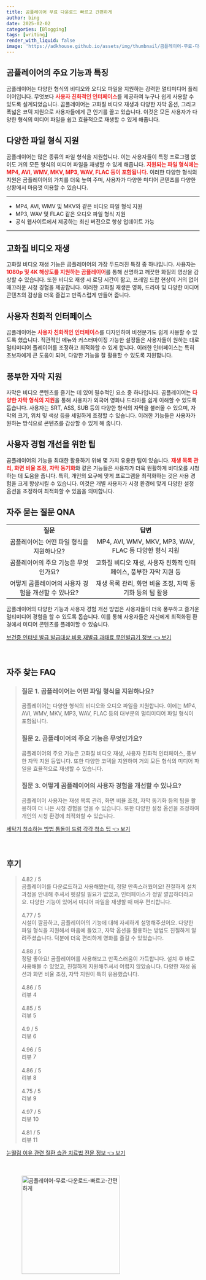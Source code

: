 ```yaml
---
title: 곰플레이어 무료 다운로드 빠르고 간편하게
author: bing
date: 2025-02-02
categories: [Blogging]
tags: [writing]
render_with_liquid: false
image: 'https://adkhouse.github.io/assets/img/thumbnail/곰플레이어-무료-다운로드-빠르고-간편하게.webp'
---
```



<h2 id='곰플레이어의_주요_기능과_특징'>곰플레이어의 주요 기능과 특징</h2>

<p>곰플레이어는 다양한 형식의 비디오와 오디오 파일을 지원하는 강력한 멀티미디어 플레이어입니다. 무엇보다 <b><span style="color: #ee2323;">사용자 친화적인 인터페이스</span></b>를 제공하여 누구나 쉽게 사용할 수 있도록 설계되었습니다. 곰플레이어는 고화질 비디오 재생과 다양한 자막 옵션, 그리고 폭넓은 코덱 지원으로 사용자들에게 큰 인기를 끌고 있습니다. 이것은 모든 사용자가 다양한 형식의 미디어 파일을 쉽고 효율적으로 재생할 수 있게 해줍니다.</p>

<h2 id='다양한_파일_형식_지원'>다양한 파일 형식 지원</h2>

<p>곰플레이어는 많은 종류의 파일 형식을 지원합니다. 이는 사용자들이 특정 프로그램 없이도 거의 모든 형식의 미디어 파일을 재생할 수 있게 해줍니다. <b><span style="color: #ee2323;">지원되는 파일 형식에는 MP4, AVI, WMV, MKV, MP3, WAV, FLAC 등이 포함됩니다.</span></b> 이러한 다양한 형식의 지원은 곰플레이어의 가치를 더욱 높여 주며, 사용자가 다양한 미디어 콘텐츠를 다양한 상황에서 마음껏 이용할 수 있습니다.</p>

<hr />

<ul>
    <li>MP4, AVI, WMV 및 MKV와 같은 비디오 파일 형식 지원</li>
    <li>MP3, WAV 및 FLAC 같은 오디오 파일 형식 지원</li>
    <li>공식 웹사이트에서 제공하는 최신 버전으로 항상 업데이트 가능</li>
</ul>

<hr />

<h2 id='고화질_비디오_재생'>고화질 비디오 재생</h2>

<p>고화질 비디오 재생 기능은 곰플레이어의 가장 두드러진 특징 중 하나입니다. 사용자는 <b><span style="color: #ee2323;">1080p 및 4K 해상도를 지원하는 곰플레이어</span></b>를 통해 선명하고 깨끗한 화질의 영상을 감상할 수 있습니다. 또한 비디오 재생 시 로딩 시간이 짧고, 프레임 드랍 현상이 거의 없어 매끄러운 시청 경험을 제공합니다. 이러한 고화질 재생은 영화, 드라마 및 다양한 미디어 콘텐츠의 감상을 더욱 즐겁고 만족스럽게 만들어 줍니다.</p>

<h2 id='사용자_친화적_인터페이스'>사용자 친화적 인터페이스</h2>

<p>곰플레이어는 <b><span style="color: #ee2323;">사용자 친화적인 인터페이스</span></b>를 디자인하여 비전문가도 쉽게 사용할 수 있도록 했습니다. 직관적인 메뉴와 커스터마이징 가능한 설정들은 사용자들이 원하는 대로 멀티미디어 플레이어를 조정하고 최적화할 수 있게 합니다. 이러한 인터페이스는 특히 초보자에게 큰 도움이 되며, 다양한 기능을 잘 활용할 수 있도록 지원합니다.</p>

<h2 id='풍부한_자막_지원'>풍부한 자막 지원</h2>

<p>자막은 비디오 콘텐츠를 즐기는 데 있어 필수적인 요소 중 하나입니다. 곰플레이어는 <b><span style="color: #ee2323;">다양한 자막 형식의 지원</span></b>을 통해 사용자가 외국어 영화나 드라마를 쉽게 이해할 수 있도록 돕습니다. 사용자는 SRT, ASS, SUB 등의 다양한 형식의 자막을 불러올 수 있으며, 자막의 크기, 위치 및 색상 등을 세밀하게 조정할 수 있습니다. 이러한 기능들은 사용자가 원하는 방식으로 콘텐츠를 감상할 수 있게 해 줍니다.</p>

<h2 id='사용자_경험_개선을_위한_팁'>사용자 경험 개선을 위한 팁</h2>

<p>곰플레이어의 기능을 최대한 활용하기 위해 몇 가지 유용한 팁이 있습니다. <b><span style="color: #ee2323;">재생 목록 관리, 화면 비율 조정, 자막 동기화</span></b>와 같은 기능들은 사용자가 더욱 원활하게 비디오를 시청하는 데 도움을 줍니다. 특히, 개인의 요구에 맞게 프로그램을 최적화하는 것은 사용 경험을 크게 향상시킬 수 있습니다. 이것은 개별 사용자가 시청 환경에 맞게 다양한 설정 옵션을 조정하여 최적화할 수 있음을 의미합니다.</p>

<h2 id='자주_묻는_질문_QNA'>자주 묻는 질문 QNA</h2>

<table>
    <tr>
        <td style="text-align: center; height: 17px;"><b>질문</b></td>
        <td style="text-align: center; height: 17px;"><b>답변</b></td>
    </tr>
    <tr>
        <td style="text-align: center; height: 17px;">곰플레이어는 어떤 파일 형식을 지원하나요?</td>
        <td style="text-align: center; height: 17px;">MP4, AVI, WMV, MKV, MP3, WAV, FLAC 등 다양한 형식 지원</td>
    </tr>
    <tr>
        <td style="text-align: center; height: 17px;">곰플레이어의 주요 기능은 무엇인가요?</td>
        <td style="text-align: center; height: 17px;">고화질 비디오 재생, 사용자 친화적 인터페이스, 풍부한 자막 지원 등</td>
    </tr>
    <tr>
        <td style="text-align: center; height: 17px;">어떻게 곰플레이어의 사용자 경험을 개선할 수 있나요?</td>
        <td style="text-align: center; height: 17px;">재생 목록 관리, 화면 비율 조정, 자막 동기화 등의 팁 활용</td>
    </tr>
</table>

<p>곰플레이어의 다양한 기능과 사용자 경험 개선 방법은 사용자들이 더욱 풍부하고 즐거운 멀티미디어 경험을 할 수 있도록 돕습니다. 이를 통해 사용자들은 자신에게 최적화된 환경에서 미디어 콘텐츠를 플레이할 수 있습니다.</p>


<p><a class="click-button" title="보건증 인터넷 발급 발급대상 비용 재발급 과태료 무인발급기 정보" href="https://adkhouse.github.io/posts/%EB%B3%B4%EA%B1%B4%EC%A6%9D-%EC%9D%B8%ED%84%B0%EB%84%B7-%EB%B0%9C%EA%B8%89-%EB%B0%9C%EA%B8%89%EB%8C%80%EC%83%81-%EB%B9%84%EC%9A%A9-%EC%9E%AC%EB%B0%9C%EA%B8%89-%EA%B3%BC%ED%83%9C%EB%A3%8C-%EB%AC%B4%EC%9D%B8%EB%B0%9C%EA%B8%89%EA%B8%B0-%EC%A0%95%EB%B3%B4/" rel="dofollow">보건증 인터넷 발급 발급대상 비용 재발급 과태료 무인발급기 정보 👈 보기</a></p><br>
<h2 id='자주_찾는_FAQ'>자주 찾는 FAQ</h2>
<div itemscope="" itemtype="https://schema.org/FAQPage"> 
<blockquote> 
<div itemscope="" itemprop="mainEntity" itemtype="https://schema.org/Question"> 
<h3 itemprop="name">질문 1. 곰플레이어는 어떤 파일 형식을 지원하나요?</h3> 
<div itemscope="" itemprop="acceptedAnswer" itemtype="https://schema.org/Answer"> 
<span itemprop="text"> 
<p>곰플레이어는 다양한 형식의 비디오와 오디오 파일을 지원합니다. 이에는 MP4, AVI, WMV, MKV, MP3, WAV, FLAC 등의 대부분의 멀티미디어 파일 형식이 포함됩니다.</p> 
</span> 
</div> 
</div> 

<div itemscope="" itemprop="mainEntity" itemtype="https://schema.org/Question"> 
<h3 itemprop="name">질문 2. 곰플레이어의 주요 기능은 무엇인가요?</h3> 
<div itemscope="" itemprop="acceptedAnswer" itemtype="https://schema.org/Answer"> 
<span itemprop="text"> 
<p>곰플레이어의 주요 기능은 고화질 비디오 재생, 사용자 친화적 인터페이스, 풍부한 자막 지원 등입니다. 또한 다양한 코덱을 지원하여 거의 모든 형식의 미디어 파일을 효율적으로 재생할 수 있습니다.</p> 
</span> 
</div> 
</div> 

<div itemscope="" itemprop="mainEntity" itemtype="https://schema.org/Question"> 
<h3 itemprop="name">질문 3. 어떻게 곰플레이어의 사용자 경험을 개선할 수 있나요?</h3> 
<div itemscope="" itemprop="acceptedAnswer" itemtype="https://schema.org/Answer"> 
<span itemprop="text"> 
<p>곰플레이어 사용자는 재생 목록 관리, 화면 비율 조정, 자막 동기화 등의 팁을 활용하여 더 나은 시청 경험을 얻을 수 있습니다. 또한 다양한 설정 옵션을 조정하여 개인의 시청 환경에 최적화할 수 있습니다.</p> 
</span> 
</div> 
</div> 
</blockquote> 
</div>
<p><a class="click-button" title="세탁기 청소하는 방법 통돌이 드럼 각각 청소 팁" href="https://adkhouse.github.io/posts/%EC%84%B8%ED%83%81%EA%B8%B0-%EC%B2%AD%EC%86%8C%ED%95%98%EB%8A%94-%EB%B0%A9%EB%B2%95-%ED%86%B5%EB%8F%8C%EC%9D%B4-%EB%93%9C%EB%9F%BC-%EA%B0%81%EA%B0%81-%EC%B2%AD%EC%86%8C-%ED%8C%81/" rel="dofollow">세탁기 청소하는 방법 통돌이 드럼 각각 청소 팁 👈 보기</a></p><br>
<h2 id='후기'>후기</h2>
<div itemscope itemtype="https://schema.org/Product">
  <blockquote>
  <div itemprop="review" itemscope itemtype="https://schema.org/Review">
      <div itemprop="reviewRating" itemscope itemtype="https://schema.org/Rating"> <span itemprop="ratingValue">4.82</span> / <span itemprop="bestRating">5</span> </div>
      <span itemprop="reviewBody">곰플레이어를 다운로드하고 사용해봤는데, 정말 만족스러웠어요! 친절하게 설치과정을 안내해 주셔서 헷갈릴 필요가 없었고, 인터페이스가 정말 깔끔하더라고요. 다양한 기능이 있어서 미디어 파일을 재생할 때 매우 편리합니다.</span>
  </div>
  <br>
  <div itemprop="review" itemscope itemtype="https://schema.org/Review">
      <div itemprop="reviewRating" itemscope itemtype="https://schema.org/Rating"> <span itemprop="ratingValue">4.77</span> / <span itemprop="bestRating">5</span> </div>
      <span itemprop="reviewBody">시설이 깔끔하고, 곰플레이어의 기능에 대해 자세하게 설명해주셨어요. 다양한 파일 형식을 지원해서 마음에 들었고, 자막 옵션을 활용하는 방법도 친절하게 알려주셨습니다. 덕분에 더욱 편리하게 영화를 즐길 수 있었습니다.</span>
  </div>
  <br>
  <div itemprop="review" itemscope itemtype="https://schema.org/Review">
      <div itemprop="reviewRating" itemscope itemtype="https://schema.org/Rating"> <span itemprop="ratingValue">4.88</span> / <span itemprop="bestRating">5</span> </div>
      <span itemprop="reviewBody">정말 좋아요! 곰플레이어를 사용해보고 만족스러움이 가득합니다. 설치 후 바로 사용해볼 수 있었고, 친절하게 지원해주셔서 어렵지 않았습니다. 다양한 재생 옵션과 화면 비율 조정, 자막 지원이 특히 유용했습니다.</span>
  </div>
  <br>
  <div itemprop="review" itemscope itemtype="https://schema.org/Review">
      <div itemprop="reviewRating" itemscope itemtype="https://schema.org/Rating"> <span itemprop="ratingValue">4.86</span> / <span itemprop="bestRating">5</span> </div>
      <span itemprop="reviewBody">리뷰 4</span>
  </div>
  <br>
  <div itemprop="review" itemscope itemtype="https://schema.org/Review">
      <div itemprop="reviewRating" itemscope itemtype="https://schema.org/Rating"> <span itemprop="ratingValue">4.85</span> / <span itemprop="bestRating">5</span> </div>
      <span itemprop="reviewBody">리뷰 5</span>
  </div>
  <br>
  <div itemprop="review" itemscope itemtype="https://schema.org/Review">
      <div itemprop="reviewRating" itemscope itemtype="https://schema.org/Rating"> <span itemprop="ratingValue">4.9</span> / <span itemprop="bestRating">5</span> </div>
      <span itemprop="reviewBody">리뷰 6</span>
  </div>
  <br>
  <div itemprop="review" itemscope itemtype="https://schema.org/Review">
      <div itemprop="reviewRating" itemscope itemtype="https://schema.org/Rating"> <span itemprop="ratingValue">4.96</span> / <span itemprop="bestRating">5</span> </div>
      <span itemprop="reviewBody">리뷰 7</span>
  </div>
  <br>
  <div itemprop="review" itemscope itemtype="https://schema.org/Review">
      <div itemprop="reviewRating" itemscope itemtype="https://schema.org/Rating"> <span itemprop="ratingValue">4.86</span> / <span itemprop="bestRating">5</span> </div>
      <span itemprop="reviewBody">리뷰 8</span>
  </div>
  <br>
  <div itemprop="review" itemscope itemtype="https://schema.org/Review">
      <div itemprop="reviewRating" itemscope itemtype="https://schema.org/Rating"> <span itemprop="ratingValue">4.75</span> / <span itemprop="bestRating">5</span> </div>
      <span itemprop="reviewBody">리뷰 9</span>
  </div>
  <br>
  <div itemprop="review" itemscope itemtype="https://schema.org/Review">
      <div itemprop="reviewRating" itemscope itemtype="https://schema.org/Rating"> <span itemprop="ratingValue">4.97</span> / <span itemprop="bestRating">5</span> </div>
      <span itemprop="reviewBody">리뷰 10</span>
  </div>
  <br>
  <div itemprop="review" itemscope itemtype="https://schema.org/Review">
      <div itemprop="reviewRating" itemscope itemtype="https://schema.org/Rating"> <span itemprop="ratingValue">4.81</span> / <span itemprop="bestRating">5</span> </div>
      <span itemprop="reviewBody">리뷰 11</span>
  </div>
  </blockquote>
</div>
<p><a class="click-button" title="눈떨림 이유 관련 질환 습관 치료법 전문 정보" href="https://adkhouse.github.io/posts/%EB%88%88%EB%96%A8%EB%A6%BC-%EC%9D%B4%EC%9C%A0-%EA%B4%80%EB%A0%A8-%EC%A7%88%ED%99%98-%EC%8A%B5%EA%B4%80-%EC%B9%98%EB%A3%8C%EB%B2%95-%EC%A0%84%EB%AC%B8-%EC%A0%95%EB%B3%B4/" rel="dofollow">눈떨림 이유 관련 질환 습관 치료법 전문 정보 👈 보기</a></p><br>
<figure class="image"><img src="https://adkhouse.github.io/assets/img/thumbnail/곰플레이어-무료-다운로드-빠르고-간편하게.webp" alt="곰플레이어-무료-다운로드-빠르고-간편하게" width="256" height="256"></figure>